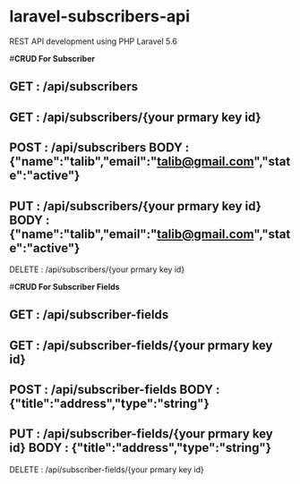 # laravel-subscribers-api
REST API development using PHP Laravel 5.6

#******************CRUD For Subscriber******************

GET : /api/subscribers
-------------------------------------
GET : /api/subscribers/{your prmary key id}
-------------------------------------
POST : /api/subscribers
BODY : {"name":"talib","email":"talib@gmail.com","state":"active"}
-------------------------------------
PUT : /api/subscribers/{your prmary key id}
BODY : {"name":"talib","email":"talib@gmail.com","state":"active"}
-------------------------------------
DELETE : /api/subscribers/{your prmary key id}


#******************CRUD For Subscriber Fields******************

GET : /api/subscriber-fields
-------------------------------------
GET : /api/subscriber-fields/{your prmary key id}
-------------------------------------
POST : /api/subscriber-fields
BODY : {"title":"address","type":"string"}
-------------------------------------
PUT : /api/subscriber-fields/{your prmary key id}
BODY : {"title":"address","type":"string"}
-------------------------------------
DELETE : /api/subscriber-fields/{your prmary key id}
